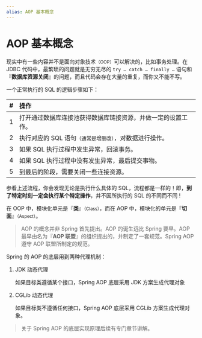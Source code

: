 ```yaml
---
alias: AOP 基本概念
---
```


# AOP 基本概念


现实中有一些内容并不是面向对象技术<small>（OOP）</small>可以解决的，比如事务处理。在 JDBC 代码中，最繁琐的问题就是无穷无尽的 `try … catch … finally …` 语句和『**数据库资源关闭**』的问题，而且代码会存在大量的重复，而你又不能不写。

一个正常执行的 SQL 的逻辑步骤如下：

| #   | 操作                                                                  |
| :-: | :-------------------------------------------------------------------- |
| 1   | 打开通过数据库连接池获得数据库链接资源，并做一定的设置工作。          |
| 2   | 执行对应的 SQL 语句<small>（通常是增删改）</small>，对数据进行操作。|
| 3   | 如果 SQL 执行过程中发生异常，回滚事务。                               |
| 4   | 如果 SQL 执行过程中没有发生异常，最后提交事物。                       |
| 5   | 到最后的阶段，需要关闭一些连接资源。                                  |

参看上述流程，你会发现无论是执行什么具体的 SQL，流程都是一样的！即，**到了特定时刻一定会执行某个特定操作**，并不因所执行的 SQL 的不同而不同 !

在 OOP 中，模块化单元是『**类**』<small>（Class）</small>，而在 AOP 中，模块化的单元是『**切面**』<small>（Aspect）</small>。

> AOP 的概念并非 Spring 首先提出。AOP 的诞生远比 Spring 要早。AOP 最早由名为『**AOP 联盟**』的组织提出的，并制定了一套规范。Spring AOP 遵守 AOP 联盟所制定的规范。

Spring 的 AOP 的底层用到两种代理机制：

1. JDK 动态代理

   如果目标类遵循某个接口，Spring AOP 底层采用 JDK 方案生成代理对象

2. CGLib 动态代理

   如果目标类不遵循任何接口，Spring AOP 底层采用 CGLib 方案生成代理对象。

> 关于 Spring AOP 的底层实现原理后续有专门章节讲解。
